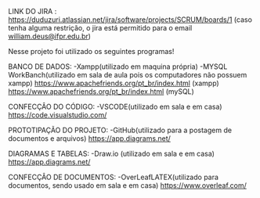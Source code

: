 LINK DO JIRA : https://duduzuri.atlassian.net/jira/software/projects/SCRUM/boards/1
(caso tenha alguma restrição, o jira está permitido para o email william.deus@ifpr.edu.br)

Nesse projeto foi utilizado os seguintes programas!

BANCO DE DADOS:
-Xampp(utilizado em maquina própria)
-MYSQL WorkBanch(utilizado em sala de aula pois os computadores não possuem xampp)
https://www.apachefriends.org/pt_br/index.html (xampp)
https://www.apachefriends.org/pt_br/index.html (mySQL)

CONFECÇÂO DO CÓDIGO:
-VSCODE(utilizado em sala e em casa)
https://code.visualstudio.com/
  
PROTOTIPAÇÃO DO PROJETO:
-GitHub(utilizado para a postagem de documentos e arquivos)
https://app.diagrams.net/
    
DIAGRAMAS E TABELAS:
-Draw.io (utilizado em sala e em casa)
https://app.diagrams.net/

CONFECÇÂO DE DOCUMENTOS:
-OverLeafLATEX(utilizado para documentos, sendo usado em sala e em casa)
https://www.overleaf.com/

